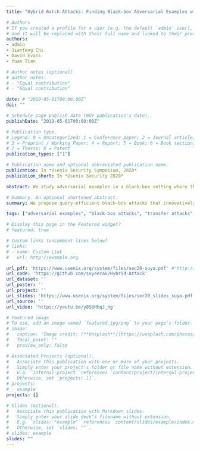 ```yaml
---
title: "Hybrid Batch Attacks: Finding Black-box Adversarial Examples with Limited Queries"

# Authors
# If you created a profile for a user (e.g. the default `admin` user), write the username (folder name) here 
# and it will be replaced with their full name and linked to their profile.
authors:
- admin
- Jianfeng Chi
- David Evans
- Yuan Tian

# Author notes (optional)
# author_notes:
# - "Equal contribution"
# - "Equal contribution"

date: # "2019-05-01T00:00:00Z"
doi: ""

# Schedule page publish date (NOT publication's date).
publishDate: "2019-05-01T00:00:00Z"

# Publication type.
# Legend: 0 = Uncategorized; 1 = Conference paper; 2 = Journal article;
# 3 = Preprint / Working Paper; 4 = Report; 5 = Book; 6 = Book section;
# 7 = Thesis; 8 = Patent
publication_types: ["1"]

# Publication name and optional abbreviated publication name.
publication: In *Usenix Security Symposium, 2020*
publication_short: In *Usenix Security 2020*

abstract: We study adversarial examples in a black-box setting where the adversary only has API access to the target model and each query is expensive. Prior work on black-box adversarial examples follows one of two main strategies of (1) transfer attacks use white-box attacks on local models to find candidate adversarial examples that transfer to the target model, and (2) optimization-based attacks use queries to the target model and apply optimization techniques to search for adversarial examples. We propose hybrid attacks that combine both strategies, using candidate adversarial examples from local models as starting points for optimization-based attacks and using labels learned in optimization-based attacks to tune local models for finding transfer candidates. We empirically demonstrate on the MNIST, CIFAR10, and ImageNet datasets that our hybrid attack strategy reduces cost and improves success rates. We also introduce a seed prioritization strategy which enables attackers to focus their resources on the most promising seeds. Combining hybrid attacks with our seed prioritization strategy enables batch attacks that can reliably find adversarial examples with only a handful of queries.

# Summary. An optional shortened abstract.
summary: We propose query-efficient black-box attacks that innovatively combine existing methods and prioritize targeting more vulnerable seeds.

tags: ["adversarial examples", "black-box attacks", "transfer attacks", "query based attacks"]

# Display this page in the Featured widget?
# featured: true

# Custom links (uncomment lines below)
# links:
# - name: Custom Link
#   url: http://example.org

url_pdf: 'https://www.usenix.org/system/files/sec20-suya.pdf' #'http://arxiv.org/abs/1908.07000'
url_code: 'https://github.com/suyeecav/Hybrid-Attack'
url_dataset: ''
url_poster: ''
url_project: ''
url_slides: 'https://www.usenix.org/system/files/sec20_slides_suya.pdf'
url_source: ''
url_video: 'https://youtu.be/y8S8HbqJ_hg'

# Featured image
# To use, add an image named `featured.jpg/png` to your page's folder. 
# image:
#   caption: 'Image credit: [**Unsplash**](https://unsplash.com/photos/pLCdAaMFLTE)'
#   focal_point: ""
#   preview_only: false

# Associated Projects (optional).
#   Associate this publication with one or more of your projects.
#   Simply enter your project's folder or file name without extension.
#   E.g. `internal-project` references `content/project/internal-project/index.md`.
#   Otherwise, set `projects: []`.
# projects:
# - example
projects: []

# Slides (optional).
#   Associate this publication with Markdown slides.
#   Simply enter your slide deck's filename without extension.
#   E.g. `slides: "example"` references `content/slides/example/index.md`.
#   Otherwise, set `slides: ""`.
# slides: example
slides: ""
---
```


<!-- {{% callout note %}}
Click the *Cite* button above to demo the feature to enable visitors to import publication metadata into their reference management software.
{{% /callout %}}

{{% callout note %}}
Create your slides in Markdown - click the *Slides* button to check out the example.
{{% /callout %}}

Supplementary notes can be added here, including [code, math, and images](https://wowchemy.com/docs/writing-markdown-latex/). -->
